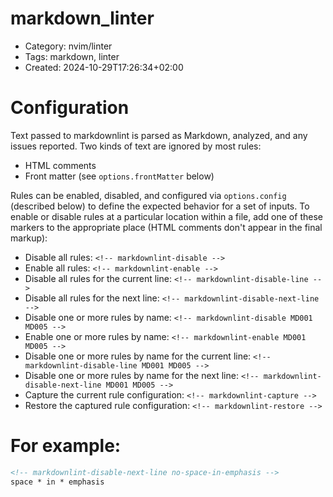 <!-- markdownlint-disable MD022 MD032 MD013 -->
markdown_linter
===============
- Category: nvim/linter
- Tags: markdown, linter
- Created: 2024-10-29T17:26:34+02:00

Configuration
=============

Text passed to markdownlint is parsed as Markdown, analyzed, and any issues reported. Two kinds of text are ignored by most rules:

- HTML comments
- Front matter (see `options.frontMatter` below)

Rules can be enabled, disabled, and configured via `options.config` (described below) to define the expected behavior for a set of inputs. To enable or disable rules at a particular location within a file, add one of these markers to the appropriate place (HTML comments don't appear in the final markup):

- Disable all rules: `<!-- markdownlint-disable -->`
- Enable all rules: `<!-- markdownlint-enable -->`
- Disable all rules for the current line: `<!-- markdownlint-disable-line -->`
- Disable all rules for the next line: `<!-- markdownlint-disable-next-line -->`
- Disable one or more rules by name: `<!-- markdownlint-disable MD001 MD005 -->`
- Enable one or more rules by name: `<!-- markdownlint-enable MD001 MD005 -->`
- Disable one or more rules by name for the current line: `<!-- markdownlint-disable-line MD001 MD005 -->`
- Disable one or more rules by name for the next line: `<!-- markdownlint-disable-next-line MD001 MD005 -->`
- Capture the current rule configuration: `<!-- markdownlint-capture -->`
- Restore the captured rule configuration: `<!-- markdownlint-restore -->`

For example:
============

```markdown
<!-- markdownlint-disable-next-line no-space-in-emphasis -->
space * in * emphasis

